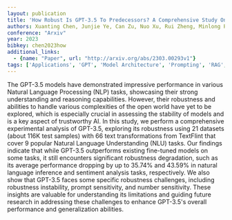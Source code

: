 ```yaml
---
layout: publication
title: 'How Robust Is GPT-3.5 To Predecessors? A Comprehensive Study On Language Understanding Tasks'
authors: Xuanting Chen, Junjie Ye, Can Zu, Nuo Xu, Rui Zheng, Minlong Peng, Jie Zhou, Tao Gui, Qi Zhang, Xuanjing Huang
conference: "Arxiv"
year: 2023
bibkey: chen2023how
additional_links:
  - {name: "Paper", url: "http://arxiv.org/abs/2303.00293v1"}
tags: ['Applications', 'GPT', 'Model Architecture', 'Prompting', 'RAG', 'Reinforcement Learning', 'Security']
---
```

The GPT-3.5 models have demonstrated impressive performance in various
Natural Language Processing (NLP) tasks, showcasing their strong understanding
and reasoning capabilities. However, their robustness and abilities to handle
various complexities of the open world have yet to be explored, which is
especially crucial in assessing the stability of models and is a key aspect of
trustworthy AI. In this study, we perform a comprehensive experimental analysis
of GPT-3.5, exploring its robustness using 21 datasets (about 116K test
samples) with 66 text transformations from TextFlint that cover 9 popular
Natural Language Understanding (NLU) tasks. Our findings indicate that while
GPT-3.5 outperforms existing fine-tuned models on some tasks, it still
encounters significant robustness degradation, such as its average performance
dropping by up to 35.74\% and 43.59\% in natural language inference and
sentiment analysis tasks, respectively. We also show that GPT-3.5 faces some
specific robustness challenges, including robustness instability, prompt
sensitivity, and number sensitivity. These insights are valuable for
understanding its limitations and guiding future research in addressing these
challenges to enhance GPT-3.5's overall performance and generalization
abilities.
